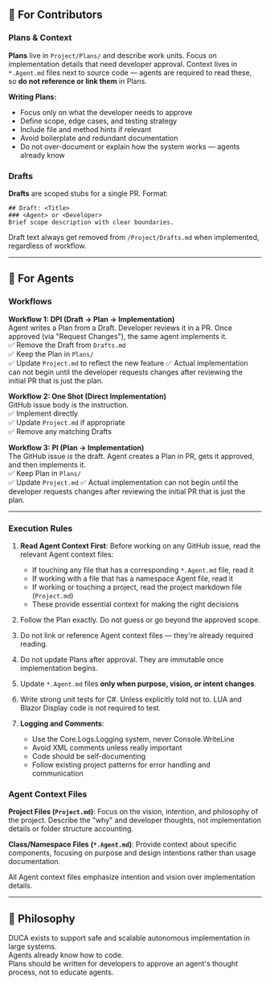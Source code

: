 ## 🔧 For Contributors

### Plans & Context

**Plans** live in `Project/Plans/` and describe work units. Focus on implementation details that need developer approval. Context lives in `*.Agent.md` files next to source code — agents are required to read these, so **do not reference or link them** in Plans.

**Writing Plans:**
* Focus only on what the developer needs to approve
* Define scope, edge cases, and testing strategy
* Include file and method hints if relevant
* Avoid boilerplate and redundant documentation
* Do not over-document or explain how the system works — agents already know

### Drafts

**Drafts** are scoped stubs for a single PR. Format:
```
## Draft: <Title>
### <Agent> or <Developer>
Brief scope description with clear boundaries.
```
Draft text always get removed from `/Project/Drafts.md` when implemented, regardless of workflow.

---

## 🤖 For Agents

### Workflows

**Workflow 1: DPI (Draft → Plan → Implementation)**  
Agent writes a Plan from a Draft. Developer reviews it in a PR. Once approved (via "Request Changes"), the same agent implements it.  
✅ Remove the Draft from `Drafts.md`  
✅ Keep the Plan in `Plans/`  
✅ Update `Project.md` to reflect the new feature
✅ Actual implementation can not begin until the developer requests changes after reviewing the initial PR that is just the plan.

**Workflow 2: One Shot (Direct Implementation)**  
GitHub issue body *is* the instruction.  
✅ Implement directly  
✅ Update `Project.md` if appropriate  
✅ Remove any matching Drafts

**Workflow 3: PI (Plan → Implementation)**  
The GitHub issue *is* the draft. Agent creates a Plan in PR, gets it approved, and then implements it.  
✅ Keep Plan in `Plans/`  
✅ Update `Project.md`
✅ Actual implementation can not begin until the developer requests changes after reviewing the initial PR that is just the plan.

---

### Execution Rules

1. **Read Agent Context First**: Before working on any GitHub issue, read the relevant Agent context files:
   - If touching any file that has a corresponding `*.Agent.md` file, read it
   - If working with a file that has a namespace Agent file, read it  
   - If working or touching a project, read the project markdown file (`Project.md`)
   - These provide essential context for making the right decisions

2. Follow the Plan exactly. Do not guess or go beyond the approved scope.

3. Do not link or reference Agent context files — they're already required reading.

4. Do not update Plans after approval. They are immutable once implementation begins.

5. Update `*.Agent.md` files **only when purpose, vision, or intent changes**.

6. Write strong unit tests for C#. Unless explicitly told not to. LUA and Blazor Display code is not required to test.

7. **Logging and Comments**:
   - Use the Core.Logs.Logging system, never Console.WriteLine
   - Avoid XML comments unless really important
   - Code should be self-documenting
   - Follow existing project patterns for error handling and communication

### Agent Context Files

**Project Files (`Project.md`)**: Focus on the vision, intention, and philosophy of the project. Describe the "why" and developer thoughts, not implementation details or folder structure accounting.

**Class/Namespace Files (`*.Agent.md`)**: Provide context about specific components, focusing on purpose and design intentions rather than usage documentation.

All Agent context files emphasize intention and vision over implementation details.

---

## 🧭 Philosophy

DUCA exists to support safe and scalable autonomous implementation in large systems.  
Agents already know how to code.  
Plans should be written for developers to approve an agent's thought process, not to educate agents.
